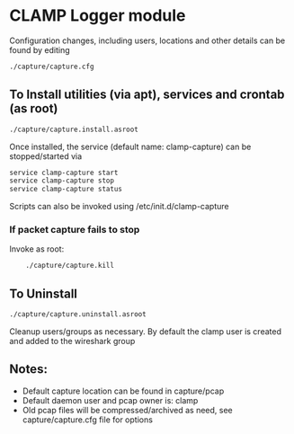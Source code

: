 # CLAMP Logger module

Configuration changes, including users, locations and other details can be found by editing

```bash
./capture/capture.cfg
```

## To Install utilities (via apt), services and crontab (as root)

```bash
./capture/capture.install.asroot
```

Once installed, the service (default name: clamp-capture) can be stopped/started via

```bash
service clamp-capture start
service clamp-capture stop
service clamp-capture status
```

Scripts can also be invoked using /etc/init.d/clamp-capture

### If packet capture fails to stop
Invoke as root:

```bash
	./capture/capture.kill
```

## To Uninstall

```bash
./capture/capture.uninstall.asroot
```

Cleanup users/groups as necessary. By default the clamp user is created and added to the wireshark group

## Notes:
- Default capture location can be found in capture/pcap
- Default daemon user and pcap owner is: clamp
- Old pcap files will be compressed/archived as need, see capture/capture.cfg file for options
